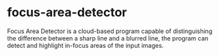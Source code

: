 focus-area-detector
===================

Focus Area Detector is a cloud-based program capable of distinguishing the difference between a sharp line and a blurred line, the program can detect and highlight in-focus areas of the input images.
